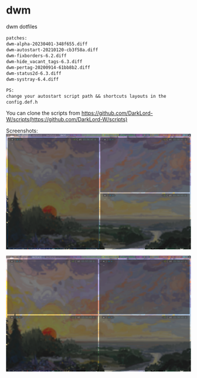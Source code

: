 # dwm
dwm dotfiles

```
patches:
dwm-alpha-20230401-348f655.diff
dwm-autostart-20210120-cb3f58a.diff
dwm-fixborders-6.2.diff
dwm-hide_vacant_tags-6.3.diff
dwm-pertag-20200914-61bb8b2.diff
dwm-status2d-6.3.diff
dwm-systray-6.4.diff
```

```
PS:
change your autostart script path && shortcuts layouts in the config.def.h 
```

You can clone the scripts from https://github.com/DarkLord-W/scripts(https://github.com/DarkLord-W/scripts)

Screenshots:
![image](./screenshots/01.png)

![image](./screenshots/02.png)




